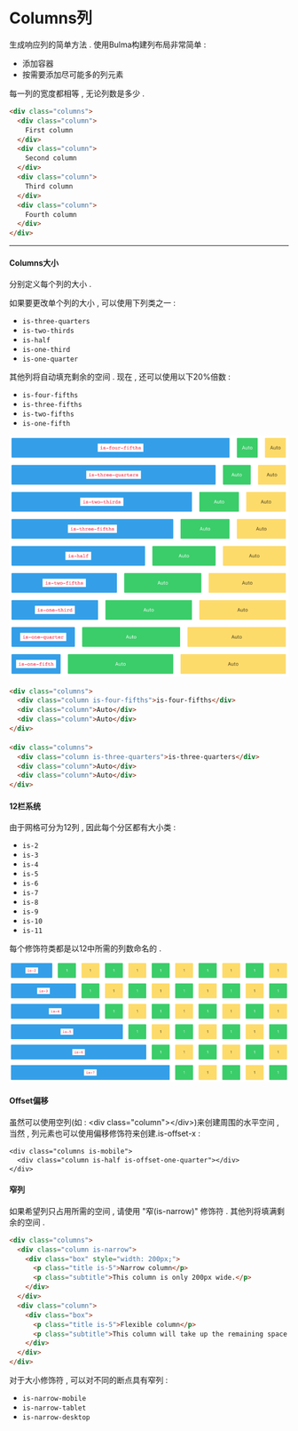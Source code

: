 # Columns列

生成响应列的简单方法 . 使用Bulma构建列布局非常简单 :

* 添加容器
* 按需要添加尽可能多的列元素

每一列的宽度都相等 , 无论列数是多少 .

```html
<div class="columns">
  <div class="column">
    First column
  </div>
  <div class="column">
    Second column
  </div>
  <div class="column">
    Third column
  </div>
  <div class="column">
    Fourth column
  </div>
</div>
```

---

#### Columns大小

分别定义每个列的大小 .

如果要更改单个列的大小 , 可以使用下列类之一 :

* `is-three-quarters`
* `is-two-thirds`
* `is-half`
* `is-one-third`
* `is-one-quarter`

其他列将自动填充剩余的空间 . 现在 , 还可以使用以下20%倍数 :

* `is-four-fifths`
* `is-three-fifths`
* `is-two-fifths`
* `is-one-fifth`

![](/assets/lie.png)

```html
<div class="columns">
  <div class="column is-four-fifths">is-four-fifths</div>
  <div class="column">Auto</div>
  <div class="column">Auto</div>
</div>

<div class="columns">
  <div class="column is-three-quarters">is-three-quarters</div>
  <div class="column">Auto</div>
  <div class="column">Auto</div>
</div>
```

#### 12栏系统

由于网格可分为12列 , 因此每个分区都有大小类 :

* `is-2`
* `is-3`
* `is-4`
* `is-5`
* `is-6`
* `is-7`
* `is-8`
* `is-9`
* `is-10`
* `is-11`

每个修饰符类都是以12中所需的列数命名的 .

![](/assets/12lan.png)

#### Offset偏移

虽然可以使用空列\(如 : &lt;div class="column"&gt;&lt;/div&gt;\)来创建周围的水平空间 , 当然 , 列元素也可以使用偏移修饰符来创建.is-offset-x :

```
<div class="columns is-mobile">
  <div class="column is-half is-offset-one-quarter"></div>
</div>
```

#### 窄列

如果希望列只占用所需的空间 , 请使用 "窄\(is-narrow\)" 修饰符 . 其他列将填满剩余的空间 .

```html
<div class="columns">
  <div class="column is-narrow">
    <div class="box" style="width: 200px;">
      <p class="title is-5">Narrow column</p>
      <p class="subtitle">This column is only 200px wide.</p>
    </div>
  </div>
  <div class="column">
    <div class="box">
      <p class="title is-5">Flexible column</p>
      <p class="subtitle">This column will take up the remaining space available.</p>
    </div>
  </div>
</div>
```

对于大小修饰符 , 可以对不同的断点具有窄列 :

* `is-narrow-mobile`
* `is-narrow-tablet`
* `is-narrow-desktop`



